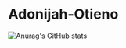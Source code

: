 # Adonijah-Otieno
![Anurag's GitHub stats](https://github-readme-stats.vercel.app/api?username=Adonijah-Otieno&hide=contribs,prs)

